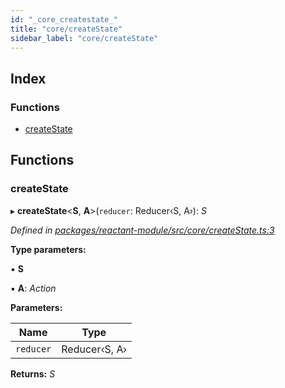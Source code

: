 ```yaml
---
id: "_core_createstate_"
title: "core/createState"
sidebar_label: "core/createState"
---
```


## Index

### Functions

* [createState](_core_createstate_.md#createstate)

## Functions

###  createState

▸ **createState**<**S**, **A**>(`reducer`: Reducer‹S, A›): *S*

*Defined in [packages/reactant-module/src/core/createState.ts:3](https://github.com/unadlib/reactant/blob/5ec3851/packages/reactant-module/src/core/createState.ts#L3)*

**Type parameters:**

▪ **S**

▪ **A**: *Action*

**Parameters:**

Name | Type |
------ | ------ |
`reducer` | Reducer‹S, A› |

**Returns:** *S*
